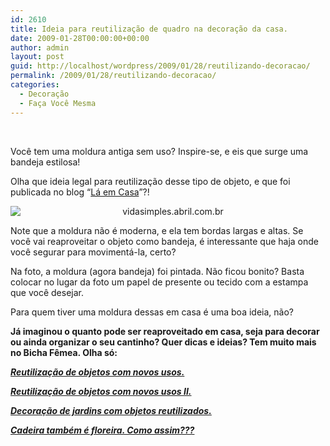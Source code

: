 ```yaml
---
id: 2610
title: Ideia para reutilização de quadro na decoração da casa.
date: 2009-01-28T00:00:00+00:00
author: admin
layout: post
guid: http://localhost/wordpress/2009/01/28/reutilizando-decoracao/
permalink: /2009/01/28/reutilizando-decoracao/
categories:
  - Decoração
  - Faça Você Mesma
---
```

 

Você tem uma moldura antiga sem uso? Inspire-se, e eis que surge uma bandeja estilosa!

Olha que ideia legal para reutilização desse tipo de objeto, e que foi publicada no blog “<a href="http://bloglaemcasa.com.br/index.php" target="_blank">Lá em Casa</a>”?!

<p style="text-align: center;">
  <img class="aligncenter" style="display: block; float: none; margin-left: auto; margin-right: auto;" title="vidasimples.abril.com.br" src="http://vidasimples.abril.com.br/edicoes/076/imagens/salideshow-bandeja-02.jpg" alt="vidasimples.abril.com.br" />
</p>

Note que a moldura não é moderna, e ela tem bordas largas e altas. Se você vai reaproveitar o objeto como bandeja, é interessante que haja onde você segurar para movimentá-la, certo?

Na foto, a moldura (agora bandeja) foi pintada. Não ficou bonito? Basta colocar no lugar da foto um papel de presente ou tecido com a estampa que você desejar.

Para quem tiver uma moldura dessas em casa é uma boa ideia, não?

**Já imaginou o quanto pode ser reaproveitado em casa, seja para decorar ou ainda organizar o seu cantinho? Quer dicas e ideias? Tem muito mais no Bicha Fêmea. Olha só:**

**_<a href="http://www.trololodemulher.com.br/2009/10/06/reutilizacao-de-objetos-com-novos-usos/" target="_self">Reutilização de objetos com novos usos.</a>_**

**_<a href="http://www.trololodemulher.com.br/2009/10/07/reutilizao-de-objetos-com-novos-usos-ii/" target="_self">Reutilização de objetos com novos usos II.</a>_**

**_<a href="http://www.trololodemulher.com.br/2009/10/29/decoracao-jardim/" target="_self">Decoração de jardins com objetos reutilizados.</a>_**

**_<a href="http://www.trololodemulher.com.br/2009/02/23/cadeira-tambm-floreira-como-assim/" target="_self">Cadeira também é floreira. Como assim???</a>_**